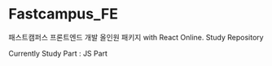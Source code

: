 # Fastcampus_FE
패스트캠퍼스 프론트엔드 개발 올인원 패키지 with React Online. Study Repository

Currently Study Part : JS Part